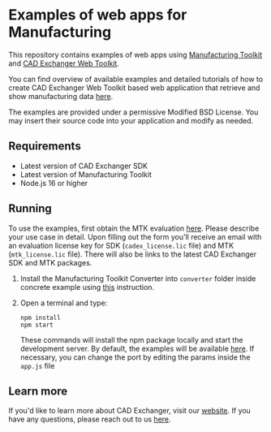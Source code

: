 # Examples of web apps for Manufacturing

This repository contains examples of web apps using [Manufacturing Toolkit](https://cadexchanger.com/products/sdk/add-ons/manufacturing-toolkit/) and [CAD Exchanger Web Toolkit](https://cadexchanger.com/products/sdk/add-ons/web-toolkit/).

You can find overview of available examples and detailed tutorials of how to create CAD Exchanger Web Toolkit based web application that retrieve and show manufacturing data [here](https://docs.cadexchanger.com/mtk/mtk_tutorials_page.html).

The examples are provided under a permissive Modified BSD License. You may insert their source code into your application and modify as needed.

## Requirements

* Latest version of CAD Exchanger SDK
* Latest version of Manufacturing Toolkit
* Node.js 16 or higher

## Running

To use the examples, first obtain the MTK evaluation [here](https://cadexchanger.com/contact-us/licensing-inquiry/). Please describe your use case in detail. Upon filling out the form you'll receive an email with an evaluation license key for SDK (`cadex_license.lic` file) and MTK (`mtk_license.lic` file). There will also be links to the latest CAD Exchanger SDK and MTK packages.

1. Install the Manufacturing Toolkit Converter into `converter` folder inside concrete example using [this](https://docs.cadexchanger.com/mtk/mtk_install_page.html#mtk_quick_start_installation_converter) instruction.

2. Open a terminal and type:
    ```
    npm install
    npm start
    ```
    These commands will install the npm package locally and start the development server. By default, the examples will be available [here](http://localhost:3000). If necessary, you can change the port by editing the params inside the `app.js` file

## Learn more

If you'd like to learn more about CAD Exchanger, visit our [website](https://cadexchanger.com/). If you have any questions, please reach out to us [here](https://cadexchanger.com/contact-us/).
